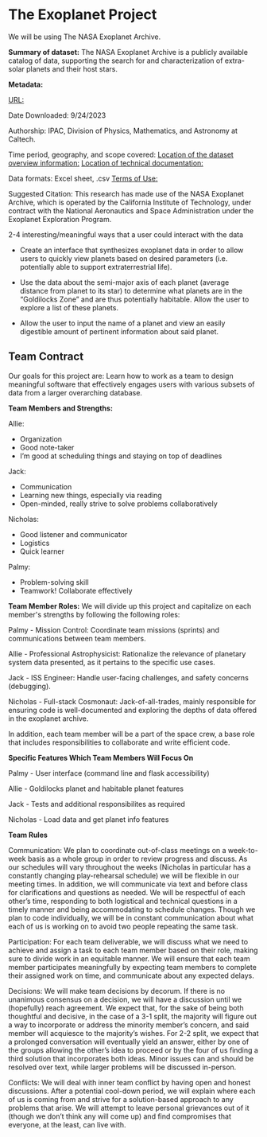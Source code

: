 # **The Exoplanet Project**

We will be using The NASA Exoplanet Archive.

**Summary of dataset:** The NASA Exoplanet Archive is a publicly available catalog of data, supporting the search for and characterization of extra-solar planets and their host stars.

**Metadata:**

[URL:](https://exoplanetarchive.ipac.caltech.edu/cgi-bin/TblView/nph-tblView?app=ExoTbls&config=PSCompPars)

Date Downloaded: 9/24/2023

Authorship: IPAC, Division of Physics, Mathematics, and Astronomy at Caltech.

Time period, geography, and scope covered: 
[Location of the dataset overview information:](https://exoplanetarchive.ipac.caltech.edu/docs/data.html)
[Location of technical documentation:](https://exoplanetarchive.ipac.caltech.edu/applications/DocSet/index.html?doctree=/docs/docmenu.xml&startdoc=item_1_01)

Data formats: Excel sheet, .csv 
[Terms of Use:](https://exoplanetarchive.ipac.caltech.edu/docs/privacy.html)

Suggested Citation: 
This research has made use of the NASA Exoplanet Archive, which is operated by the California Institute of Technology, under contract with the National Aeronautics and Space Administration under the Exoplanet Exploration Program.

2-4 interesting/meaningful ways that a user could interact with the data
- Create an interface that synthesizes exoplanet data in order to   allow users to quickly view planets based on desired parameters (i.e. potentially able to support extraterrestrial life).
 
- Use the data about the semi-major axis of each planet (average distance from planet to its star) to determine what planets are in the “Goldilocks Zone” and are thus potentially habitable. Allow the user to explore a list of these planets.
- Allow the user to input the name of a planet and view an easily digestible amount of pertinent information about said planet.

## **Team Contract**

Our goals for this project are: Learn how to work as a team to design meaningful software that effectively engages users with various subsets of data from a larger overarching database. 

**Team Members and Strengths:**

Allie:
- Organization
- Good note-taker
- I’m good at scheduling things and staying on top of deadlines

Jack: 
- Communication 
- Learning new things, especially via reading
- Open-minded, really strive to solve problems collaboratively 

Nicholas:
- Good listener and communicator 
- Logistics 
- Quick learner

Palmy:
- Problem-solving skill
- Teamwork! Collaborate effectively

**Team Member Roles:**
We will divide up this project and capitalize on each member's strengths by following the following roles:

Palmy - Mission Control: Coordinate team missions (sprints) and communications between team members.

Allie - Professional Astrophysicist: Rationalize the relevance of planetary system data presented, as it pertains to the specific use cases. 

Jack - ISS Engineer: Handle user-facing challenges, and safety concerns (debugging). 

Nicholas - Full-stack Cosmonaut:  Jack-of-all-trades, mainly responsible for ensuring code is well-documented and exploring the depths of data offered in the exoplanet archive.

In addition, each team member will be a part of the space crew, a base role that includes responsibilities to collaborate and write efficient code.

**Specific Features Which Team Members Will Focus On**

Palmy - User interface (command line and flask accessibility)

Allie - Goldilocks planet and habitable planet features

Jack - Tests and additional responsibilites as required

Nicholas - Load data and get planet info features

**Team Rules**

Communication:
We plan to coordinate out-of-class meetings on a week-to-week basis as a whole group in order to review progress and discuss. As our schedules will vary throughout the weeks (Nicholas in particular has a constantly changing play-rehearsal schedule) we will be flexible in our meeting times. 
In addition, we will communicate via text and before class for clarifications and questions as needed.
We will be respectful of each other’s time, responding to both logistical and technical questions in a timely manner and being accommodating to schedule changes. Though we plan to code individually, we will be in constant communication about what each of us is working on to avoid two people repeating the same task.

Participation:
For each team deliverable, we will discuss what we need to achieve and assign a task to each team member based on their role, making sure to divide work in an equitable manner. We will ensure that each team member participates meaningfully by expecting team members to complete their assigned work on time, and communicate about any expected delays.

Decisions:
We will make team decisions by decorum. If there is no unanimous consensus on a decision, we will have a discussion until we (hopefully) reach agreement. We expect that, for the sake of being both thoughtful and decisive, in the case of a 3-1 split, the majority will figure out a way to incorporate or address the minority member’s concern, and said member will acquiesce to the majority’s wishes. For 2-2 split, we expect that a prolonged conversation will eventually yield an answer, either by one of the groups allowing the other’s idea to proceed or by the four of us finding a third solution that incorporates both ideas. Minor issues can and should be resolved over text, while larger problems will be discussed in-person.

Conflicts:
We will deal with inner team conflict by having open and honest discussions. After a potential cool-down period, we will explain where each of us is coming from and strive for a solution-based approach to any problems that arise. We will attempt to leave personal grievances out of it (though we don’t think any will come up) and find compromises that everyone, at the least, can live with.
